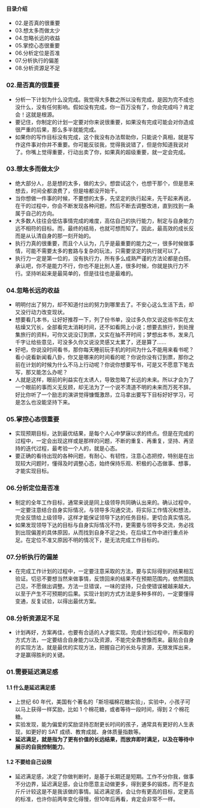 #### 目录介绍
- 02.是否真的很重要
- 03.想太多而做太少
- 04.忽略长远的收益
- 05.掌控心态很重要
- 06.分析定位是否准
- 07.分析执行的偏差
- 08.分析资源足不足



### 02.是否真的很重要
- 分析一下计划为什么没完成。我觉得大多数之所以没有完成，是因为完不成也没什么，没有任何影响。假如没有完成，你一百万没有了，你会完成吗？肯定会！这就是根源。
- 要记住，你制定的计划一定要对你来说很重要，如果没有完成可能会对你造成很严重的后果，那么多半就能完成。
- 如果你的写作目标没有完成，这个我没有办法帮助你，只能说个真相，就是写作这件事对你并不重要。你可能反驳我，觉得我说错了，但是你知道我说对了。你嘴上觉得重要，行动出卖了你，如果真的超级重要，就一定会完成。



### 03.想太多而做太少
- 绝大部分人，总是想的太多，做的太少。想尝试这个，也想干那个，但是思来想去，时间全都浪费了，但是啥都没开始干。
- 当你想做一件事的时候，不要想的太多，先坚定的执行起来，先干起来再说，在干的过程中，你会不断发现各种问题，然后不断去调整改进，直到找到一条属于自己的方向。
- 大多数人往往会低估事情完成的难度，高估自己的执行能力，制定与自身能力远不相符的目标。而，最终的结局，也就可想而知了。因此，最高效的成长反而是从认清自身的那一刻开始的。
- 执行力真的很重要，而且个人认为，几乎是最重要的能力之一，很多时候做事情，可能不需要太多的套路与复杂的玩法，只需要坚定的执行就可以了。
- 执行力一定是第一位的，没有执行力，所有多么成熟严谨的方法论都是白搭。承认吧，你不是能力不行，你也不是比别人差，很多时候，你就是执行力不行。坚持听起来是最简单的，但是往往也是最难的。


### 04.忽略长远的收益
- 明明付出了努力，却不知道付出的努力到哪里去了。不安心这么生活下去，却又没行动力改变现状。
- 想要看几本书，让好好推荐一下，列了份书单，没过多久你又说这些书实在太枯燥又冗长，全部看完太消耗时间，还不如看网上小说；想要去旅行，到处搜集旅行的资料，可你又说没订到票，又实在抽不开时间；梦想出本书，发来几千字让给些意见，可没多久你又说没灵感又太累了，还是算了……
- 好吧，你说没时间看书，那你每天睡前玩手机的时间为什么不能用来看书呢？看小说看新闻看八卦，你又是哪来的时间看的呢？你说你没有订到票，那你之前在计划的时候为什么不马上行动呢？你说你想要写书，可是又不愿意下笔去写，那又能怎么办呢？
- 人就是这样，眼前的利益实在太诱人，导致忽略了长远的未来。所以才会为了一个眼前的事而义无反顾，却无法为了一个说不清道不明的未来而万死不辞。好比你听了一个励志的演讲觉得慷慨激昂，立马拿出要写下目标好好学习，可是怎么也没能坚持下来。



### 05.掌控心态很重要
- 实现预期目标，达到最优结果，是每个人心中梦寐以求的终点。但是在完成的过程中，一定会出现这样或是那样的问题，不断的重复、再重复，坚持、再坚持的迭代过程，最考验一个人的，就是心态。
- 要正确的看待出现的各种问题，有耐心、有韧性，注意心态把控，特别是在出现较大问题时，懂得及时调整心态，始终保持乐观、积极的心态做事、想事，才能实现目标。



### 06.分析定位是否准
- 制定的全年工作目标，通常来说是同上级领导共同确认出来的。确认过程中，一定要注意结合自身实际情况，与领导多沟通交流，将实际工作情况和想法，完全反馈给上级领导，这样才能保证领导下达的任务目标，更切合真实情况。
- 如果发现领导下达的目标与自身实际情况不符，更需要与领导多交流，务必找到出现偏差的具体原因，从而找到自身不足之处，在后续工作中进行重点补足。在定位不准又原因不明的情况下，是无法完成工作目标的。


### 07.分析执行的偏差
- 在完成工作计划的过程中，一定要注意采取的方法，要与实际得到的结果相互验证。切忌不要想当然来做事情，反馈回来的结果不在预期范围内，依然固执己见，不愿做出调整。方法一旦错误，一味的坚持，只会使错误被越来越大，以至于产生不可预期的后果。实现计划的方式方法是多种多样的，一定要懂得变通，反复试验，以得出最优方案。


### 08.分析资源足不足
- 计划再好，方案再佳，也要有合适的人才能实现。完成计划过程中，所采取的方式方法，一定要结合自身能力以及资源，不能完全靠想像而来。最贴合自身的实现方法，就是最优的实现方法，把握自己的长处与资源，无限发挥出来，才是赢得胜利的关键。




### 01.需要延迟满足感
#### 1.1 什么是延迟满足感
- 上世纪 60 年代，美国有个著名的「斯坦福棉花糖实验」，实验中，小孩子可以马上获得一样奖励，比如 1 个棉花糖，或者等待一段时间，得到 2 个棉花糖。
- 实验发现，能为偏爱的奖励坚持忍耐更长时间的孩子，通常具有更好的人生表现，如更好的 SAT 成绩、教育成就、身体质量指数等。
- **延迟满足，就是指为了更有价值的长远结果，而放弃即时满足，以及在等待中展示的自我控制能力**。


#### 1.2 不要给自己设限
- 延迟满足感，决定了你做判断时，是基于长期还是短期。工作不分你我，做事不分边界，延迟满足感，会让你愿意主动做更多，得到更多的锻炼，而不是去斤斤计较这是不是我该做的事情。延迟满足感，会让你有更高的目标，定更高的标准，也许你前两年变化得慢，但10年后再看，肯定会非常不一样。





